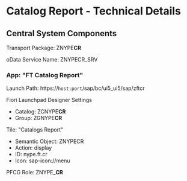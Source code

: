 # Catalog Report - Technical Details

## Central System Components

Transport Package: ZNYPE**CR**

oData Service Name: ZNYPECR_SRV

### App: "FT Catalog Report"

Launch Path: https://`host:port`/sap/bc/ui5_ui5/sap/zftcr

Fiori Launchpad Designer Settings<br>
* Catalog: ZCNYPE**CR**
* Group: ZGNYPE**CR**

Tile: "Catalogs Report"<br>
* Semantic Object: ZNYPECR
* Action: display
* ID: nype.ft.cr
* Icon: sap-icon://menu

PFCG Role: ZNYPE_**CR**
